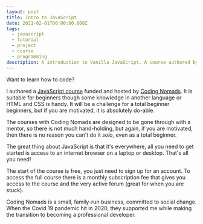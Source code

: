 ```yaml
---
layout: post
title: Intro to JavaScript
date: 2021-02-01T00:00:00.000Z
tags:
  - javascript
  - tutorial
  - project
  - course
  - programming
description: A introduction to Vanilla JavaScript. A course authored by your's truly.
---
```


Want to learn how to code?

I authored a [JavaScript course](https://codingnomads.co/courses/learn-javascript-online-vanilla-javascript-basics) funded and hosted by [Coding Nomads](https://codingnomads.co/). It is suitable for beginners though some knowledge in another language or HTML and CSS is handy. It will be a challenge for a total beginner beginners, but if you are motivated, it is absolutely do-able.

The courses with Coding Nomads are designed to be gone through with a mentor, so there is not much hand-holding, but again, if you are motivated, then there is no reason you can't do it _solo_, even as a total beginner.

The great thing about JavaScript is that it's everywhere, all you need to get started is access to an internet browser on a laptop or desktop. That's all you need!

The start of the course is free, you just need to sign up for an account. To access the full course there is a monthly subscription fee that gives you access to the course and the very active forum (great for when you are stuck).

Coding Nomads is a small, family-run business, committed to social change. When the Covid 19 pandemic hit in 2020, they supported me while making the transition to becoming a professional developer.
